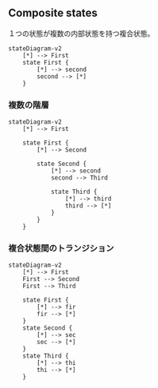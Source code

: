 ## Composite states

１つの状態が複数の内部状態を持つ複合状態。

```mermaid
stateDiagram-v2
    [*] --> First
    state First {
        [*] --> second
        second --> [*]
    }
```

### 複数の階層

```mermaid
stateDiagram-v2
    [*] --> First

    state First {
        [*] --> Second

        state Second {
            [*] --> second
            second --> Third

            state Third {
                [*] --> third
                third --> [*]
            }
        }
    }
```

### 複合状態間のトランジション

```mermaid
stateDiagram-v2
    [*] --> First
    First --> Second
    First --> Third

    state First {
        [*] --> fir
        fir --> [*]
    }
    state Second {
        [*] --> sec
        sec --> [*]
    }
    state Third {
        [*] --> thi
        thi --> [*]
    }
```

